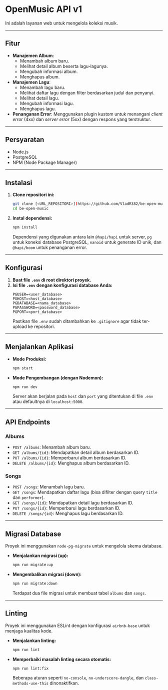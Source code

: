 # OpenMusic API v1

Ini adalah layanan web untuk mengelola koleksi musik.

-----

## Fitur

  * **Manajemen Album**:
      * Menambah album baru.
      * Melihat detail album beserta lagu-lagunya.
      * Mengubah informasi album.
      * Menghapus album.
  * **Manajemen Lagu**:
      * Menambah lagu baru.
      * Melihat daftar lagu dengan filter berdasarkan judul dan penyanyi.
      * Melihat detail lagu.
      * Mengubah informasi lagu.
      * Menghapus lagu.
  * **Penanganan Error**: Menggunakan plugin kustom untuk menangani *client error* (4xx) dan *server error* (5xx) dengan respons yang terstruktur.

-----

## Persyaratan

  * Node.js
  * PostgreSQL
  * NPM (Node Package Manager)

-----

## Instalasi

1.  **Clone repositori ini:**

    ```bash
    git clone [<URL_REPOSITORI>](https://github.com/VladR382/be-open-music)
    cd be-open-music
    ```

2.  **Instal dependensi:**

    ```bash
    npm install
    ```

    Dependensi yang digunakan antara lain `@hapi/hapi` untuk server, `pg` untuk koneksi database PostgreSQL, `nanoid` untuk generate ID unik, dan `@hapi/boom` untuk penanganan error.

-----

## Konfigurasi

1.  **Buat file `.env` di root direktori proyek.**
2.  **Isi file `.env` dengan konfigurasi database Anda:**
    ```
    PGUSER=<user_database>
    PGHOST=<host_database>
    PGDATABASE=<nama_database>
    PGPASSWORD=<password_database>
    PGPORT=<port_database>
    ```
    Pastikan file `.env` sudah ditambahkan ke `.gitignore` agar tidak ter-upload ke repositori.

-----

## Menjalankan Aplikasi

  * **Mode Produksi:**

    ```bash
    npm start
    ```

  * **Mode Pengembangan (dengan Nodemon):**

    ```bash
    npm run dev
    ```

    Server akan berjalan pada `host` dan `port` yang ditentukan di file `.env` atau defaultnya di `localhost:5000`.

-----

## API Endpoints

### Albums

  * `POST /albums`: Menambah album baru.
  * `GET /albums/{id}`: Mendapatkan detail album berdasarkan ID.
  * `PUT /albums/{id}`: Memperbarui album berdasarkan ID.
  * `DELETE /albums/{id}`: Menghapus album berdasarkan ID.

### Songs

  * `POST /songs`: Menambah lagu baru.
  * `GET /songs`: Mendapatkan daftar lagu (bisa difilter dengan query `title` dan `performer`).
  * `GET /songs/{id}`: Mendapatkan detail lagu berdasarkan ID.
  * `PUT /songs/{id}`: Memperbarui lagu berdasarkan ID.
  * `DELETE /songs/{id}`: Menghapus lagu berdasarkan ID.

-----

## Migrasi Database

Proyek ini menggunakan `node-pg-migrate` untuk mengelola skema database.

  * **Menjalankan migrasi (up):**

    ```bash
    npm run migrate:up
    ```

  * **Mengembalikan migrasi (down):**

    ```bash
    npm run migrate:down
    ```

    Terdapat dua file migrasi untuk membuat tabel `albums` dan `songs`.

-----

## Linting

Proyek ini menggunakan ESLint dengan konfigurasi `airbnb-base` untuk menjaga kualitas kode.

  * **Menjalankan linting:**

    ```bash
    npm run lint
    ```

  * **Memperbaiki masalah linting secara otomatis:**

    ```bash
    npm run lint:fix
    ```

    Beberapa aturan seperti `no-console`, `no-underscore-dangle`, dan `class-methods-use-this` dinonaktifkan.
